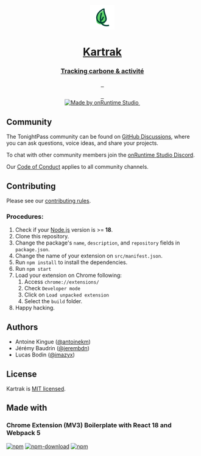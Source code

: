 <p align="center">
  <a href="https://onruntime.com">
    <img src="src/assets/img/icon-128.png" alt="Kartrak logo" width="64"/>
    <h1 align="center">Kartrak</h1>
    <h3 align="center">Tracking carbone & activité</h3>
  </a>
</p>

<p align="center">
  <a aria-label="Google Chrome's users" href="https://chrome.google.com/webstore/detail/kartrak/bheoaeahkgfmogmgkfldoecmnlbhlibf">
    <img alt="" src="https://img.shields.io/chrome-web-store/users/bheoaeahkgfmogmgkfldoecmnlbhlibf?label=Users&style=for-the-badge&labelColor=000000&logo=googlechrome&logoColor=white&logoWidth=20">
  </a>
  <a aria-label="Google Chrome's rating" href="https://chrome.google.com/webstore/detail/kartrak/bheoaeahkgfmogmgkfldoecmnlbhlibf">
    <img alt="" src="https://img.shields.io/chrome-web-store/rating-count/bheoaeahkgfmogmgkfldoecmnlbhlibf?label=Rating&style=for-the-badge&labelColor=000000&logo=googlechrome&logoColor=white&logoWidth=20">
  </a>
  <a aria-label="Google Chrome's version" href="https://chrome.google.com/webstore/detail/kartrak/bheoaeahkgfmogmgkfldoecmnlbhlibf">
    <img alt="" src="https://img.shields.io/chrome-web-store/v/bheoaeahkgfmogmgkfldoecmnlbhlibf?label=Version&style=for-the-badge&labelColor=000000&logo=googlechrome&logoColor=white&logoWidth=20">
  </a>
</p>

<p align="center">
  <a aria-label="Discord" href="https://discord.gg/VvvAkPqQ98">
    <img alt="" src="https://img.shields.io/discord/829290979092856833?label=Discord&style=for-the-badge&labelColor=000000&logo=discord&logoColor=white&logoWidth=20">
  </a>
  <a aria-label="LinkedIn" href="https://linkedin.com/company/tonightpass">
    <img alt="" src="https://img.shields.io/badge/LinkedIn-0e76a8.svg?style=for-the-badge&labelColor=000000&logo=linkedin&logoColor=white&logoWidth=20">
  </a>
  <a aria-label="Instagram" href="https://instagram.com/tonightpass">
    <img alt="" src="https://img.shields.io/badge/Instagram-C13584.svg?style=for-the-badge&labelColor=000000&logo=instagram&logoColor=white&logoWidth=20">
  </a>
  <br />
  <a aria-label="onRuntime Studio" href="https://onruntime.com">
    <img src="https://img.shields.io/badge/MADE%20BY%20ONRUNTIME-000.svg?style=for-the-badge&labelColor=000" alt="Made by onRuntime Studio">
  </a>
  <a aria-label="License" href="https://github.com/tonightpass/kitchen/blob/master/LICENSE">
    <img alt="" src="https://img.shields.io/npm/l/next.svg?style=for-the-badge&labelColor=000000">
  </a> 
</p>

## Community

The TonightPass community can be found on [GitHub Discussions](https://github.com/onruntime/discussions), where you can ask questions, voice ideas, and share your projects.

To chat with other community members join the [onRuntime Studio Discord](https://discord.gg/ucX9c5yXmX).

Our [Code of Conduct](https://docs.onruntime.com/contributing/code-of-conduct) applies to all community channels.

## Contributing

Please see our [contributing rules](https://docs.onruntime.com/contributing/introduction).

### Procedures:

1. Check if your [Node.js](https://nodejs.org/) version is >= **18**.
2. Clone this repository.
3. Change the package's `name`, `description`, and `repository` fields in `package.json`.
4. Change the name of your extension on `src/manifest.json`.
5. Run `npm install` to install the dependencies.
6. Run `npm start`
7. Load your extension on Chrome following:
   1. Access `chrome://extensions/`
   2. Check `Developer mode`
   3. Click on `Load unpacked extension`
   4. Select the `build` folder.
8. Happy hacking.

## Authors

- Antoine Kingue ([@antoinekm](https://github.com/antoinekm))
- Jérémy Baudrin ([@jerembdn](https://github.com/jerembdn))
- Lucas Bodin ([@imazyx](https://github.com/imazyx))

## License

Kartrak is [MIT licensed](LICENSE).

## Made with

### Chrome Extension (MV3) Boilerplate with React 18 and Webpack 5

[![npm](https://img.shields.io/npm/v/chrome-extension-boilerplate-react)](https://www.npmjs.com/package/chrome-extension-boilerplate-react)
[![npm-download](https://img.shields.io/npm/dw/chrome-extension-boilerplate-react)](https://www.npmjs.com/package/chrome-extension-boilerplate-react)
[![npm](https://img.shields.io/npm/dm/chrome-extension-boilerplate-react)](https://www.npmjs.com/package/chrome-extension-boilerplate-react)
